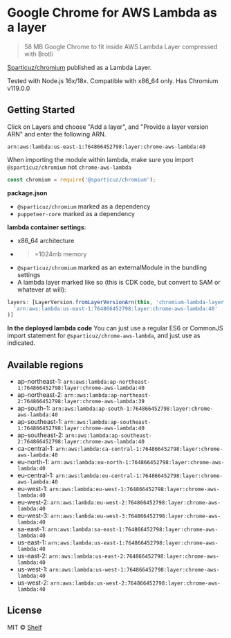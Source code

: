 # Google Chrome for AWS Lambda as a layer

> 58 MB Google Chrome to fit inside AWS Lambda Layer compressed with Brotli

[Sparticuz/chromium](https://github.com/Sparticuz/chromium) published as a Lambda Layer.

Tested with Node.js 16x/18x. Compatible with x86_64 only. Has Chromium v119.0.0

## Getting Started

Click on Layers and choose "Add a layer", and "Provide a layer version
ARN" and enter the following ARN.

```
arn:aws:lambda:us-east-1:764866452798:layer:chrome-aws-lambda:40
```

When importing the module within lambda, make sure you import `@sparticuz/chromium` not `chrome-aws-lambda`

```js
const chromium = require('@sparticuz/chromium');
```

**package.json**

- `@sparticuz/chromium` marked as a dependency
- `puppeteer-core` marked as a dependency

**lambda container settings**:

- x86_64 architecture
- > =1024mb memory
- `@sparticuz/chromium` marked as an externalModule in the bundling settings
- A lambda layer marked like so (this is CDK code, but convert to SAM or whatever at will):

```ts
layers: [LayerVersion.fromLayerVersionArn(this, 'chromium-lambda-layer',
  'arn:aws:lambda:us-east-1:764866452798:layer:chrome-aws-lambda:40'
)]
```

**In the deployed lambda code**
You can just use a regular ES6 or CommonJS import statement for `@sparticuz/chrome-aws-lambda`, and just use as
indicated.

## Available regions

* ap-northeast-1: `arn:aws:lambda:ap-northeast-1:764866452798:layer:chrome-aws-lambda:40`
* ap-northeast-2: `arn:aws:lambda:ap-northeast-2:764866452798:layer:chrome-aws-lambda:39`
* ap-south-1: `arn:aws:lambda:ap-south-1:764866452798:layer:chrome-aws-lambda:40`
* ap-southeast-1: `arn:aws:lambda:ap-southeast-1:764866452798:layer:chrome-aws-lambda:40`
* ap-southeast-2: `arn:aws:lambda:ap-southeast-2:764866452798:layer:chrome-aws-lambda:40`
* ca-central-1: `arn:aws:lambda:ca-central-1:764866452798:layer:chrome-aws-lambda:40`
* eu-north-1: `arn:aws:lambda:eu-north-1:764866452798:layer:chrome-aws-lambda:40`
* eu-central-1: `arn:aws:lambda:eu-central-1:764866452798:layer:chrome-aws-lambda:40`
* eu-west-1: `arn:aws:lambda:eu-west-1:764866452798:layer:chrome-aws-lambda:40`
* eu-west-2: `arn:aws:lambda:eu-west-2:764866452798:layer:chrome-aws-lambda:40`
* eu-west-3: `arn:aws:lambda:eu-west-3:764866452798:layer:chrome-aws-lambda:40`
* sa-east-1: `arn:aws:lambda:sa-east-1:764866452798:layer:chrome-aws-lambda:40`
* us-east-1: `arn:aws:lambda:us-east-1:764866452798:layer:chrome-aws-lambda:40`
* us-east-2: `arn:aws:lambda:us-east-2:764866452798:layer:chrome-aws-lambda:40`
* us-west-1: `arn:aws:lambda:us-west-1:764866452798:layer:chrome-aws-lambda:40`
* us-west-2: `arn:aws:lambda:us-west-2:764866452798:layer:chrome-aws-lambda:40`

## License

MIT © [Shelf](https://shelf.io)
